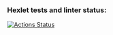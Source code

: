 ### Hexlet tests and linter status:
[![Actions Status](https://github.com/bpospanov/python-pytest-testing-project-79/actions/workflows/hexlet-check.yml/badge.svg)](https://github.com/bpospanov/python-pytest-testing-project-79/actions)